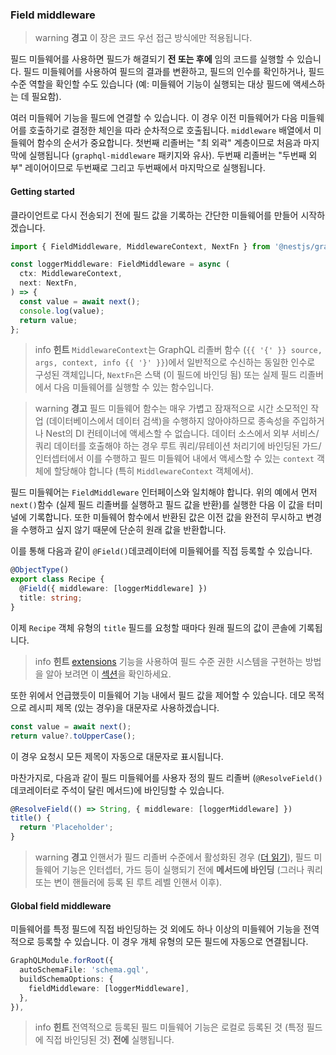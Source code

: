 ### Field middleware

> warning **경고** 이 장은 코드 우선 접근 방식에만 적용됩니다.

필드 미들웨어를 사용하면 필드가 해결되기 **전 또는 후에** 임의 코드를 실행할 수 있습니다. 필드 미들웨어를 사용하여 필드의 결과를 변환하고, 필드의 인수를 확인하거나, 필드 수준 역할을 확인할 수도 있습니다 (예: 미들웨어 기능이 실행되는 대상 필드에 액세스하는 데 필요함).

여러 미들웨어 기능을 필드에 연결할 수 있습니다. 이 경우 이전 미들웨어가 다음 미들웨어를 호출하기로 결정한 체인을 따라 순차적으로 호출됩니다. `middleware` 배열에서 미들웨어 함수의 순서가 중요합니다. 첫번째 리졸버는 "최 외곽" 계층이므로 처음과 마지막에 실행됩니다 (`graphql-middleware` 패키지와 유사). 두번째 리졸버는 "두번째 외부" 레이어이므로 두번째로 그리고 두번째에서 마지막으로 실행됩니다.

#### Getting started

클라이언트로 다시 전송되기 전에 필드 값을 기록하는 간단한 미들웨어를 만들어 시작하겠습니다.

```typescript
import { FieldMiddleware, MiddlewareContext, NextFn } from '@nestjs/graphql';

const loggerMiddleware: FieldMiddleware = async (
  ctx: MiddlewareContext,
  next: NextFn,
) => {
  const value = await next();
  console.log(value);
  return value;
};
```

> info **힌트** `MiddlewareContext`는 GraphQL 리졸버 함수 (`{{ '{' }} source, args, context, info {{ '}' }}`)에서 일반적으로 수신하는 동일한 인수로 구성된 객체입니다, `NextFn`은 스택 (이 필드에 바인딩 됨) 또는 실제 필드 리졸버에서 다음 미들웨어를 실행할 수 있는 함수입니다.

> warning **경고** 필드 미들웨어 함수는 매우 가볍고 잠재적으로 시간 소모적인 작업 (데이터베이스에서 데이터 검색)을 수행하지 않아야하므로 종속성을 주입하거나 Nest의 DI 컨테이너에 액세스할 수 없습니다. 데이터 소스에서 외부 서비스/쿼리 데이터를 호출해야 하는 경우 루트 쿼리/뮤테이션 처리기에 바인딩된 가드/인터셉터에서 이를 수행하고 필드 미들웨어 내에서 액세스할 수 있는 `context` 객체에 할당해야 합니다 (특히 `MiddlewareContext` 객체에서).

필드 미들웨어는 `FieldMiddleware` 인터페이스와 일치해야 합니다. 위의 예에서 먼저 `next()`함수 (실제 필드 리졸버를 실행하고 필드 값을 반환)를 실행한 다음 이 값을 터미널에 기록합니다. 또한 미들웨어 함수에서 반환된 값은 이전 값을 완전히 무시하고 변경을 수행하고 싶지 않기 때문에 단순히 원래 값을 반환합니다.

이를 통해 다음과 같이 `@Field()`데코레이터에 미들웨어를 직접 등록할 수 있습니다.

```typescript
@ObjectType()
export class Recipe {
  @Field({ middleware: [loggerMiddleware] })
  title: string;
}
```

이제 `Recipe` 객체 유형의 `title` 필드를 요청할 때마다 원래 필드의 값이 콘솔에 기록됩니다.

> info **힌트** [extensions](/graphql/extensions) 기능을 사용하여 필드 수준 권한 시스템을 구현하는 방법을 알아 보려면 이 [섹션](/graphql/extensions#using-custom-metadata)을 확인하세요.

또한 위에서 언급했듯이 미들웨어 기능 내에서 필드 값을 제어할 수 있습니다. 데모 목적으로 레시피 제목 (있는 경우)을 대문자로 사용하겠습니다.

```typescript
const value = await next();
return value?.toUpperCase();
```

이 경우 요청시 모든 제목이 자동으로 대문자로 표시됩니다.

마찬가지로, 다음과 같이 필드 미들웨어를 사용자 정의 필드 리졸버 (`@ResolveField()` 데코레이터로 주석이 달린 메서드)에 바인딩할 수 있습니다.

```typescript
@ResolveField(() => String, { middleware: [loggerMiddleware] })
title() {
  return 'Placeholder';
}
```

> warning **경고** 인핸서가 필드 리졸버 수준에서 활성화된 경우 ([더 읽기](/graphql/other-features#execute-enhancers-at-the-field-resolver-level)), 필드 미들웨어 기능은 인터셉터, 가드 등이 실행되기 전에 **메서드에 바인딩** (그러나 쿼리 또는 변이 핸들러에 등록 된 루트 레벨 인핸서 이후).

#### Global field middleware

미들웨어를 특정 필드에 직접 바인딩하는 것 외에도 하나 이상의 미들웨어 기능을 전역적으로 등록할 수 있습니다. 이 경우 개체 유형의 모든 필드에 자동으로 연결됩니다.

```typescript
GraphQLModule.forRoot({
  autoSchemaFile: 'schema.gql',
  buildSchemaOptions: {
    fieldMiddleware: [loggerMiddleware],
  },
}),
```

> info **힌트** 전역적으로 등록된 필드 미들웨어 기능은 로컬로 등록된 것 (특정 필드에 직접 바인딩된 것) **전에** 실행됩니다.
